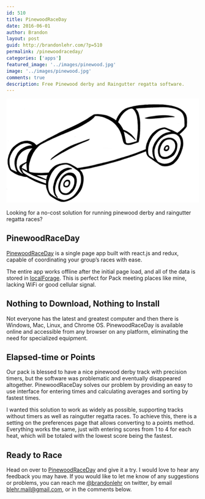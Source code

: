 ```yaml
---
id: 510
title: PinewoodRaceDay
date: 2016-06-01
author: Brandon
layout: post
guid: http://brandonlehr.com/?p=510
permalink: /pinewoodraceday/
categories: ['apps']
featured_image: '../images/pinewood.jpg'
image: '../images/pinewood.jpg'
comments: true
description: Free Pinewood derby and Raingutter regatta software.
---
```


![PinewoodRaceDay](../images/pinewood.jpg)

Looking for a no-cost solution for running pinewood derby and raingutter regatta races?

## PinewoodRaceDay

[PinewoodRaceDay](http://pinewoodraceday.com) is a single page app built with react.js and redux, capable of coordinating your group&#8217;s races with ease.

The entire app works offline after the initial page load, and all of the data is stored in [localForage](https://github.com/mozilla/localForage). This is perfect for Pack meeting places like mine, lacking WiFi or good cellular signal.

<!--more-->

## Nothing to Download, Nothing to Install

Not everyone has the latest and greatest computer and then there is Windows, Mac, Linux, and Chrome OS. PinewoodRaceDay is available online and accessible from any browser on any platform, eliminating the need for specialized equipment.

## Elapsed-time or Points

Our pack is blessed to have a nice pinewood derby track with precision timers, but the software was problematic and eventually disappeared altogether. PinewoodRaceDay solves our problem by providing an easy to use interface for entering times and calculating averages and sorting by fastest times.

I wanted this solution to work as widely as possible, supporting tracks without timers as well as raingutter regatta races. To achieve this, there is a setting on the preferences page that allows converting to a points method. Everything works the same, just with entering scores from 1 to 4 for each heat, which will be totaled with the lowest score being the fastest.

## Ready to Race

Head on over to [PinewoodRaceDay](http://pinewoodraceday.com) and give it a try. I would love to hear any feedback you may have. If you would like to let me know of any suggestions or problems, you can reach me [@brandonlehr](https://twitter.com/brandonlehr) on twitter, by email <blehr.mail@gmail.com>, or in the comments below.
